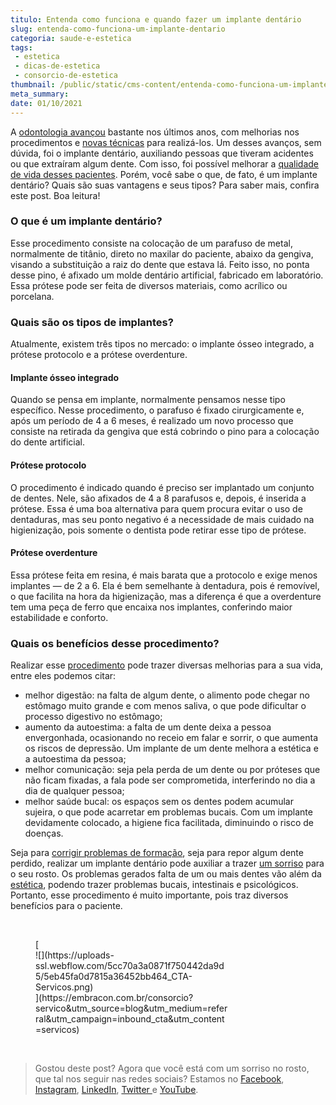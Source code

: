 ```yaml
---
titulo: Entenda como funciona e quando fazer um implante dentário
slug: entenda-como-funciona-um-implante-dentario
categoria: saude-e-estetica
tags:
 - estetica
 - dicas-de-estetica
 - consorcio-de-estetica
thumbnail: /public/static/cms-content/entenda-como-funciona-um-implante-dentario.jpeg
meta_summary: 
date: 01/10/2021
---
```

A [odontologia avançou](https://www.embracon.com.br/blog/como-funciona-o-clareamento-dos-dentes) bastante nos últimos anos, com melhorias nos procedimentos e [novas técnicas](https://www.embracon.com.br/blog/dentes-manchados-conheca-as-principais-causas-e-como-tratar) para realizá-los. Um desses avanços, sem dúvida, foi o implante dentário, auxiliando pessoas que tiveram acidentes ou que extraíram algum dente. Com isso, foi possível melhorar a [qualidade de vida desses pacientes](https://www.embracon.com.br/blog/qual-e-a-real-importancia-de-um-sorriso-bonito). Porém, você sabe o que, de fato, é um implante dentário? Quais são suas vantagens e seus tipos? Para saber mais, confira este post. Boa leitura!

### O que é um implante dentário?

Esse procedimento consiste na colocação de um parafuso de metal, normalmente de titânio, direto no maxilar do paciente, abaixo da gengiva, visando a substituição a raiz do dente que estava lá. Feito isso, no ponta desse pino, é afixado um molde dentário artificial, fabricado em laboratório. Essa prótese pode ser feita de diversos materiais, como acrílico ou porcelana.

### Quais são os tipos de implantes?

Atualmente, existem três tipos no mercado: o implante ósseo integrado, a prótese protocolo e a prótese overdenture.

#### Implante ósseo integrado

Quando se pensa em implante, normalmente pensamos nesse tipo específico. Nesse procedimento, o parafuso é fixado cirurgicamente e, após um período de 4 a 6 meses, é realizado um novo processo que consiste na retirada da gengiva que está cobrindo o pino para a colocação do dente artificial.

#### Prótese protocolo

O procedimento é indicado quando é preciso ser implantado um conjunto de dentes. Nele, são afixados de 4 a 8 parafusos e, depois, é inserida a prótese. Essa é uma boa alternativa para quem procura evitar o uso de dentaduras, mas seu ponto negativo é a necessidade de mais cuidado na higienização, pois somente o dentista pode retirar esse tipo de prótese.

#### Prótese overdenture

Essa prótese feita em resina, é mais barata que a protocolo e exige menos implantes — de 2 a 6. Ela é bem semelhante à dentadura, pois é removível, o que facilita na hora da higienização, mas a diferença é que a overdenture tem uma peça de ferro que encaixa nos implantes, conferindo maior estabilidade e conforto.

### Quais os benefícios desse procedimento?

Realizar esse [procedimento](https://www.embracon.com.br/blog/o-que-e-a-mentoplastia-e-quem-deve-fazer) pode trazer diversas melhorias para a sua vida, entre eles podemos citar:

- melhor digestão: na falta de algum dente, o alimento pode chegar no estômago muito grande e com menos saliva, o que pode dificultar o processo digestivo no estômago;
- aumento da autoestima: a falta de um dente deixa a pessoa envergonhada, ocasionando no receio em falar e sorrir, o que aumenta os riscos de depressão. Um implante de um dente melhora a estética e a autoestima da pessoa;
- melhor comunicação: seja pela perda de um dente ou por próteses que não ficam fixadas, a fala pode ser comprometida, interferindo no dia a dia de qualquer pessoa;
- melhor saúde bucal: os espaços sem os dentes podem acumular sujeira, o que pode acarretar em problemas bucais. Com um implante devidamente colocado, a higiene fica facilitada, diminuindo o risco de doenças.

Seja para [corrigir problemas de formação](https://www.embracon.com.br/blog/entenda-as-vantagens-de-usar-aparelho-nos-dentes), seja para repor algum dente perdido, realizar um implante dentário pode auxiliar a trazer [um sorriso](https://www.embracon.com.br/blog/saiba-como-deixar-seus-dentes-sempre-brancos) para o seu rosto. Os problemas gerados falta de um ou mais dentes vão além da [estética](https://www.embracon.com.br/blog/lentes-de-contato-para-os-dentes-o-que-sao), podendo trazer problemas bucais, intestinais e psicológicos. Portanto, esse procedimento é muito importante, pois traz diversos benefícios para o paciente.

‍

<figure class="w-richtext-figure-type-image w-richtext-align-center" style="max-width:310px">[<div>![](https://uploads-ssl.webflow.com/5cc70a3a0871f750442da9d5/5eb45fa0d7815a36452bb464_CTA-Servicos.png)</div>](https://embracon.com.br/consorcio?servico&utm_source=blog&utm_medium=referral&utm_campaign=inbound_cta&utm_content=servicos)</figure>‍

> Gostou deste post? Agora que você está com um sorriso no rosto, que tal nos seguir nas redes sociais? Estamos no [Facebook](https://www.facebook.com/embracon/), [Instagram](https://www.instagram.com/embraconoficial/), [LinkedIn](https://www.linkedin.com/company/embracon-administradora-de-cons-rcio-ltda./), [Twitter ](https://twitter.com/embracon)e [YouTube](https://www.youtube.com/channel/UCL-Y0mv9zc73Iek48NLUBzQ).
